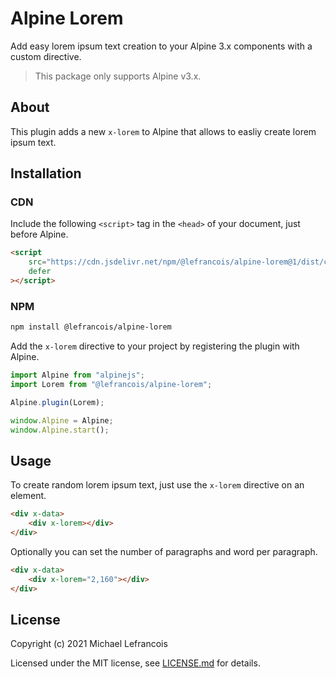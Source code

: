 # Alpine Lorem

Add easy lorem ipsum text creation to your Alpine 3.x components with a custom directive.

> This package only supports Alpine v3.x.

## About

This plugin adds a new `x-lorem` to Alpine that allows to easliy create lorem ipsum text.

## Installation

### CDN

Include the following `<script>` tag in the `<head>` of your document, just before Alpine.

```html
<script
    src="https://cdn.jsdelivr.net/npm/@lefrancois/alpine-lorem@1/dist/cdn.min.js"
    defer
></script>
```

### NPM

```bash
npm install @lefrancois/alpine-lorem
```

Add the `x-lorem` directive to your project by registering the plugin with Alpine.

```js
import Alpine from "alpinejs";
import Lorem from "@lefrancois/alpine-lorem";

Alpine.plugin(Lorem);

window.Alpine = Alpine;
window.Alpine.start();
```

## Usage

To create random lorem ipsum text, just use the `x-lorem` directive on an element.

```html
<div x-data>
    <div x-lorem></div>
</div>
```

Optionally you can set the number of paragraphs and word per paragraph.

```html
<div x-data>
    <div x-lorem="2,160"></div>
</div>
```

## License

Copyright (c) 2021 Michael Lefrancois

Licensed under the MIT license, see [LICENSE.md](LICENSE.md) for details.
